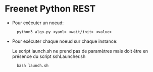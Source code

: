 # Freenet Python REST

- Pour exécuter un noeud:

        python3 algo.py <yaml> <wait/init> <value>

- Pour exécuter chaque noeud sur chaque instance:

    Le script launch.sh ne prend pas de paramètres mais doit être en présence du script sshLauncher.sh

        bash launch.sh